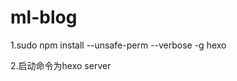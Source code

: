 # ml-blog
<!-- 刚开始未安装成功。尝试用了一下命令 -->
1.sudo npm install --unsafe-perm --verbose -g hexo
<!-- 要进入对应的文件夹下面 -->
2.启动命令为hexo server 
